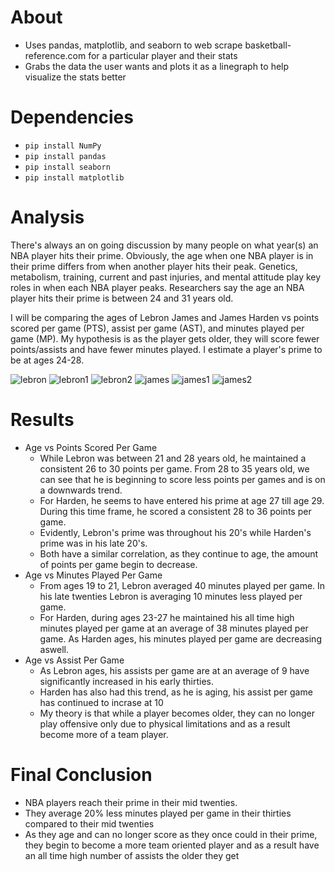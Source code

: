 #  About

- Uses pandas, matplotlib, and seaborn to web scrape basketball-reference.com for a particular player and their stats
- Grabs the data the user wants and plots it as a linegraph to help visualize the stats better


# Dependencies
- ```pip install NumPy``` 
- ```pip install pandas```
- ```pip install seaborn```
- ```pip install matplotlib```

# Analysis
There's always an on going discussion by many people on what year(s) an NBA player hits their prime. 
Obviously, the age when one NBA player is in their prime differs from when another player hits their peak. Genetics, metabolism, training, current and past injuries, and mental attitude play key roles in when each NBA player peaks. Researchers say the age an NBA player hits their prime is between 24 and 31 years old.
<p>
I will be comparing the ages of Lebron James and James Harden vs points scored per game (PTS), assist per game (AST), and minutes played per game (MP). My hypothesis is as the player gets older, they will score fewer points/assists and have fewer minutes played. I estimate a player's prime to be at ages 24-28.
<p>
<p>
<p>

![lebron](https://user-images.githubusercontent.com/71676841/130867367-28ba024b-eedb-41ab-b974-87851388c25f.png)
![lebron1](https://user-images.githubusercontent.com/71676841/130867368-cb0982f7-6b97-4336-8bec-c9ef35543638.png)
![lebron2](https://user-images.githubusercontent.com/71676841/130867369-50fc6067-d921-4c66-be62-2f4847cd854b.png)
![james](https://user-images.githubusercontent.com/71676841/130867370-9f5a20fb-bdf2-4050-8855-f3b00f15c26a.png)
![james1](https://user-images.githubusercontent.com/71676841/130867373-560d813a-a809-4390-b548-78a08368605b.png)
![james2](https://user-images.githubusercontent.com/71676841/130867374-b1c9d6bf-bd89-4f6f-a832-d15c77c69aa7.png)

# Results

  - Age vs Points Scored Per Game
    - While Lebron was between 21 and 28 years old, he maintained a consistent 26 to 30 points per game. From 28 to 35 years old, we can see that he is beginning to score less points per games and is on a downwards trend. 
    - For Harden, he seems to have entered his prime at age 27 till age 29. During this time frame, he scored a consistent 28 to 36 points per game.
    - Evidently, Lebron's prime was throughout his 20's while Harden's prime was in his late 20's.
    - Both have a similar correlation, as they continue to age, the amount of points per game begin to decrease.
  - Age vs Minutes Played Per Game
    - From ages 19 to 21, Lebron averaged 40 minutes played per game. In his late twenties Lebron is averaging 10 minutes less played per game.
    - For Harden, during ages 23-27 he maintained his all time high minutes played per game at an average of 38 minutes played per game. As Harden ages, his minutes played per game are decreasing aswell.
  - Age vs Assist Per Game
    - As Lebron ages, his assists per game are at an average of 9 have significantly increased in his early thirties.
    - Harden has also had this trend, as he is aging, his assist per game has continued to incrase at 10
    - My theory is that while a player becomes older, they can no longer play offensive only due to physical limitations and as a result become more of a team player.
 # Final Conclusion
  - NBA players reach their prime in their mid twenties.
  - They average 20% less minutes played per game in their thirties compared to their mid twenties
  - As they age and can no longer score as they once could in their prime, they begin to become a more team oriented player and as a result have an all time high number of assists the older they get
  
 
  
